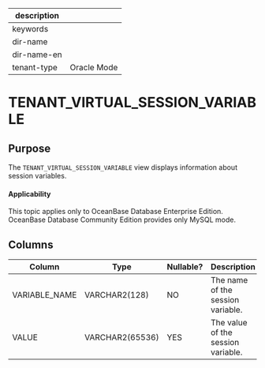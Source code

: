 | description ||
|---|---|
| keywords ||
| dir-name ||
| dir-name-en ||
| tenant-type | Oracle Mode |

# TENANT_VIRTUAL_SESSION_VARIABLE


Purpose
-----------

The `TENANT_VIRTUAL_SESSION_VARIABLE` view displays information about session variables.

<main id="notice" >
    <h4>Applicability</h4>
    <p>This topic applies only to OceanBase Database Enterprise Edition. OceanBase Database Community Edition provides only MySQL mode. </p>
  </main>

Columns
-------------

| **Column** | **Type** | **Nullable?** | **Description** |
|---------------|-----------------|----------------|-------------|
| VARIABLE_NAME | VARCHAR2(128) | NO | The name of the session variable. |
| VALUE | VARCHAR2(65536) | YES | The value of the session variable. |
